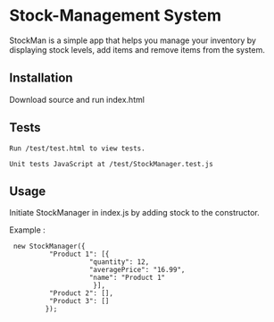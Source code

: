 # Stock-Management System

StockMan is a simple app that helps you manage your inventory by displaying stock levels, add items and remove items from the system.
## Installation

Download source and run index.html


## Tests

```
Run /test/test.html to view tests.

Unit tests JavaScript at /test/StockManager.test.js
```

## Usage
Initiate StockManager in index.js by adding stock to the constructor.

Example :
```
 new StockManager({
          "Product 1": [{
                    "quantity": 12,
                    "averagePrice": "16.99",
                    "name": "Product 1"
                     }],
          "Product 2": [],
          "Product 3": []
         });
```